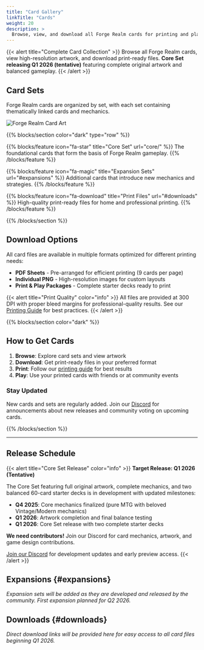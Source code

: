 ```yaml
---
title: "Card Gallery"
linkTitle: "Cards"
weight: 20
description: >
  Browse, view, and download all Forge Realm cards for printing and play.
---
```


<div class="mt-4"></div>

{{< alert title="Complete Card Collection" >}} Browse all Forge Realm cards,
view high-resolution artwork, and download print-ready files. **Core Set
releasing Q1 2026 (tentative)** featuring complete original artwork and balanced
gameplay. {{< /alert >}}

<div class="row align-items-center my-4">
  <div class="col-md-8">
    <h2>Card Sets</h2>
    <p class="lead">Forge Realm cards are organized by set, with each set containing thematically linked cards and mechanics.</p>
  </div>
  <div class="col-md-4 text-center">
    <img src="/images/forge-realm-alt-square.webp" alt="Forge Realm Card Art" style="max-width: 200px; height: auto;" class="img-fluid rounded">
  </div>
</div>

{{% blocks/section color="dark" type="row" %}}

{{% blocks/feature icon="fa-star" title="Core Set" url="core/" %}} The
foundational cards that form the basis of Forge Realm gameplay.
{{% /blocks/feature %}}

{{% blocks/feature icon="fa-magic" title="Expansion Sets" url="#expansions" %}}
Additional cards that introduce new mechanics and strategies.
{{% /blocks/feature %}}

{{% blocks/feature icon="fa-download" title="Print Files" url="#downloads" %}}
High-quality print-ready files for home and professional printing.
{{% /blocks/feature %}}

{{% /blocks/section %}}

## Download Options

All card files are available in multiple formats optimized for different
printing needs:

- **PDF Sheets** - Pre-arranged for efficient printing (9 cards per page)
- **Individual PNG** - High-resolution images for custom layouts
- **Print & Play Packages** - Complete starter decks ready to print

{{< alert title="Print Quality" color="info" >}} All files are provided at 300
DPI with proper bleed margins for professional-quality results. See our
[Printing Guide](/docs/printing/home-printing-guide/) for best practices.
{{< /alert >}}

{{% blocks/section color="dark" %}}

## How to Get Cards

1. **Browse**: Explore card sets and view artwork
2. **Download**: Get print-ready files in your preferred format
3. **Print**: Follow our [printing guide](/docs/printing/home-printing-guide/)
   for best results
4. **Play**: Use your printed cards with friends or at community events

### Stay Updated

New cards and sets are regularly added. Join our
[Discord](https://discord.gg/KQTY8DfY) for announcements about new releases and
community voting on upcoming cards.

{{% /blocks/section %}}

---

## Release Schedule

{{< alert title="Core Set Release" color="info" >}} **Target Release: Q1 2026
(Tentative)**

The Core Set featuring full original artwork, complete mechanics, and two
balanced 60-card starter decks is in development with updated milestones:

- **Q4 2025**: Core mechanics finalized (pure MTG with beloved Vintage/Modern
  mechanics)
- **Q1 2026**: Artwork completion and final balance testing
- **Q1 2026**: Core Set release with two complete starter decks

**We need contributors!** Join our Discord for card mechanics, artwork, and game
design contributions.

[Join our Discord](https://discord.gg/KQTY8DfY) for development updates and
early preview access. {{< /alert >}}

## Expansions {#expansions}

_Expansion sets will be added as they are developed and released by the
community. First expansion planned for Q2 2026._

## Downloads {#downloads}

_Direct download links will be provided here for easy access to all card files
beginning Q1 2026._
